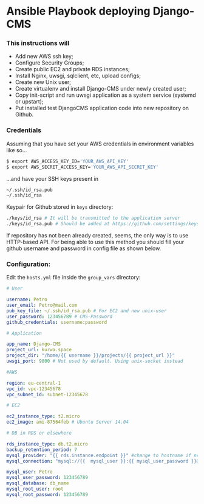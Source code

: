 Ansible Playbook deploying Django-CMS
=====================================

### This instructions will
- Add new AWS ssh key;
- Configure Security Groups;
- Create public EC2 and private RDS instances;
- Install Nginx, uwsgi, sqlclient, etc, upload configs;
- Create new Unix user;
- Create virtualenv and install Django-CMS under newly created user;
- Copy init-script and run uwsgi application as a system service (systemd or upstart);
- Put installed test DjangoCMS application code into new repository on Github.

### Credentials
Assuming that you have set your AWS credentials in environment variables like so...
```sh
$ export AWS_ACCESS_KEY_ID='YOUR_AWS_API_KEY'
$ export AWS_SECRET_ACCESS_KEY='YOUR_AWS_API_SECRET_KEY'
```
...and have your SSH keys present in
```sh
~/.ssh/id_rsa.pub
~/.ssh/id_rsa
```
Keypair for Github stored in `keys` directory:
```sh
./keys/id_rsa # It will be transmitted to the application server
./keys/id_rsa.pub # Should be added at https://github.com/settings/keys
```
If repository has not been already created, seems, the only way is to use HTTP-based API. For being able to use this method you should fill your github username and password in config file as shown below.

### Configuration:
Edit the `hosts.yml` file inside the `group_vars` directory:
```yaml
# User

username: Petro
user_email: Petro@mail.com
pub_key_file: ~/.ssh/id_rsa.pub # For EC2 and new unix-user
user_password: 123456789 # CMS-Password
github_credentials: username:password

# Application

app_name: Django-CMS
project_url: kurwa.space
project_dir: "/home/{{ username }}/projects/{{ project_url }}"
uwsgi_port: 9000 # Not used by default. Using unix-socket instead

#AWS

region: eu-central-1
vpc_id: vpc-12345678
vpc_subnet_id: subnet-12345678

# EC2

ec2_instance_type: t2.micro
ec2_image: ami-87564feb # Ubuntu Server 14.04

# DB in RDS or elsewhere

rds_instance_type: db.t2.micro
backup_retention_period: 7
mysql_provider: "{{ rds.instance.endpoint }}" #change to hostname if needed
mysql_connection: "mysql://{{  mysql_user }}:{{ mysql_user_password }}@{{ mysql_provider }}/{{ mysql_database }}"

mysql_user: Petro
mysql_user_password: 123456789
mysql_database: db_name
mysql_root_user: root
mysql_root_password: 123456789

```
